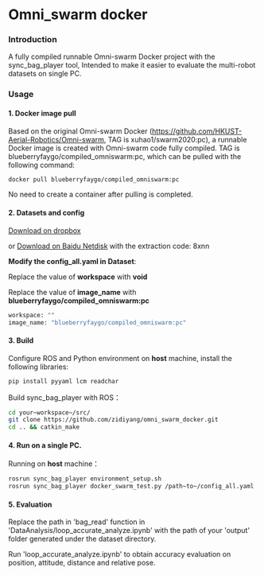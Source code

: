 # Omni_swarm docker

### Introduction

A fully compiled runnable Omni-swarm Docker project with the sync_bag_player tool, Intended to make it easier to evaluate the multi-robot datasets on single PC.

### Usage

#### 1. Docker image pull

Based on the original Omni-swarm Docker (https://github.com/HKUST-Aerial-Robotics/Omni-swarm, TAG is xuhao1/swarm2020:pc), a runnable Docker image is created with Omni-swarm code fully compiled. TAG is blueberryfaygo/compiled_omniswarm:pc, which can be pulled with the following command:

```bash
docker pull blueberryfaygo/compiled_omniswarm:pc
```

No need to create a container after pulling is completed.

#### 2. Datasets and config

[Download on dropbox](https://www.dropbox.com/sh/w5yagas06a9r14d/AACdKgMfCCg07M6jr6Ipmus1a?dl=0)

or [Download on Baidu Netdisk](https://pan.baidu.com/s/1qeQ-NllqrElAl8Cd-ULDRw?pwd=8xnn) with the extraction code: 8xnn 

**Modify the config_all.yaml in Dataset**:

Replace the  value of **workspace** with **void**

Replace the  value of **image_name** with **blueberryfaygo/compiled_omniswarm:pc**

```bash
workspace: ""
image_name: "blueberryfaygo/compiled_omniswarm:pc"
```

#### 3. Build

Configure ROS and Python environment on **host** machine, install the following libraries:

```bash
pip install pyyaml lcm readchar
```

Build sync_bag_player with ROS：

```bash
cd your~workspace~/src/
git clone https://github.com/zidiyang/omni_swarm_docker.git
cd .. && catkin_make
```

#### 4. Run on a single PC.

Running on **host** machine：

```bash
rosrun sync_bag_player environment_setup.sh
rosrun sync_bag_player docker_swarm_test.py /path~to~/config_all.yaml
```

#### 5. Evaluation

Replace the path in 'bag_read' function in 'DataAnalysis/loop_accurate_analyze.ipynb' with the path of your 'output' folder generated under the dataset directory.

Run 'loop_accurate_analyze.ipynb' to obtain accuracy evaluation on position, attitude, distance and relative pose.
